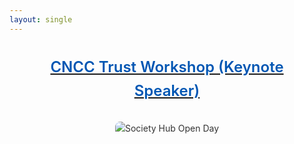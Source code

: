 ```yaml
---
layout: single
---
```


<div style="font-family: -apple-system, BlinkMacSystemFont, 'Segoe UI', Roboto, 'Helvetica Neue', Arial, sans-serif; color: #333; max-width: 1000px; margin: 0 auto; padding: 20px; line-height: 1.6;">

  <div style="text-align: center; margin-bottom: 30px;">
    <a href="https://mp.weixin.qq.com/s/5p-1rKlIJhkLcym3nlogZg">
    <h2 style="font-size: 24px; font-weight: 600; color: #0056b3; margin-top: 0;">
      CNCC Trust Workshop (Keynote Speaker)
    </h2>
    </a>
  </div>

  <!-- 添加图片的 div -->
  <div style="margin-top: 30px; text-align: center;">
    <img src="/images/news/3-1.png" alt="Society Hub Open Day" style="max-width: 100%; height: auto; border-radius: 8px;">
  </div>

</div>